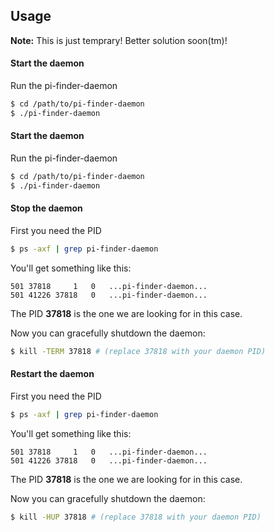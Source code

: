 ## Usage
**Note:** This is just temprary! Better solution soon(tm)!

#### Start the daemon
Run the pi-finder-daemon
```sh
$ cd /path/to/pi-finder-daemon
$ ./pi-finder-daemon
```

#### Start the daemon
Run the pi-finder-daemon
```sh
$ cd /path/to/pi-finder-daemon
$ ./pi-finder-daemon
```

#### Stop the daemon
First you need the PID
```sh
$ ps -axf | grep pi-finder-daemon
```

You'll get something like this:
```
501 37818     1   0   ...pi-finder-daemon...
501 41226 37818   0   ...pi-finder-daemon...
```

The PID **37818** is the one we are looking for in this case.

Now you can gracefully shutdown the daemon:
```sh
$ kill -TERM 37818 # (replace 37818 with your daemon PID)
```

#### Restart the daemon
First you need the PID
```sh
$ ps -axf | grep pi-finder-daemon
```

You'll get something like this:
```
501 37818     1   0   ...pi-finder-daemon...
501 41226 37818   0   ...pi-finder-daemon...
```

The PID **37818** is the one we are looking for in this case.

Now you can gracefully shutdown the daemon:
```sh
$ kill -HUP 37818 # (replace 37818 with your daemon PID)
```